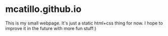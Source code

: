 # mcatillo.github.io

This is my small webpage. It's just a static html+css thing for now. I hope to improve it in the future with more fun stuff:)

